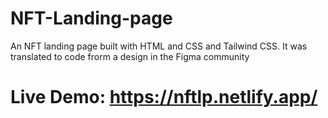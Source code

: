# NFT-Landing-page
An NFT landing page built with HTML and CSS and Tailwind CSS. It was translated to code frorm a design in the Figma community
# Live Demo: https://nftlp.netlify.app/
